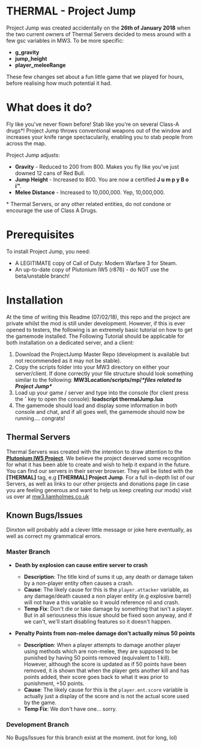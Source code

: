 
# THERMAL - Project Jump

Project Jump was created accidentally on the **26th of January 2018** when the two current owners of Thermal Servers decided to mess around with a few gsc variables in MW3. To be more specific:

 - **g_gravity**
 - **jump_height**
 - **player_meleeRange**
 
These few changes set about a fun little game that we played for hours, before realising how much potential it had.

# What does it do?
Fly like you've never flown before! Stab like you're on several Class-A drugs\*! Project Jump throws conventional weapons out of the window and increases your knife range spectacularily, enabling you to stab people from across the map.

Project Jump adjusts:
* **Gravity** - Reduced to 200 from 800. Makes you fly like you've just downed 12 cans of Red Bull.
* **Jump Height** - Increased to 800. You are now a certified **J u m p y B o i™**.
* **Melee Distance** - Increased to 10,000,000. Yep, 10,000,000. 

\* Thermal Servers, or any other related entities, do not condone or encourage the use of Class A Drugs. 
# Prerequisites
To install Project Jump, you need: 
* A LEGITIMATE copy of Call of Duty: Modern Warfare 3 for Steam.
* An up-to-date copy of Plutonium IW5 (r876) - do NOT use the beta/unstable branch!

# Installation

At the time of writing this Readme (07/02/18), this repo and the project are private whilst the mod is still under development. However, if this is ever opened to testers, the following is an extremely basic tutorial on how to get the gamemode installed.
The Following Tutorial should be applicable for both installation on a dedicated server, and a client:

 1. Download the ProjectJump Master Repo (development is available but not recommended as it may not be stable).
 2. Copy the scripts folder into your MW3 directory on either your server/client. If done correctly your file structure should look something similar to the following: **MW3Location/scripts/mp/*\*files related to Project Jump\****
 3. Load up your game / server and type into the console (for client press the **`** key to open the console): **loadscript thermalJump.lua** 
 4. The gamemode should load and display some information in both console and chat, and if all goes well, the gamemode should now be running.... congrats!

## Thermal Servers
Thermal Servers was created with the intention to draw attention to the [**Plutonium IW5 Project**](http://plutonium.pw). We believe the project deserved some recognition for what it has been able to create and wish to help it expand in the future.
You can find our servers in their server browser. They will be listed with the **[THERMAL]** tag, e.g **[THERMAL] Project Jump**.
For a full in-depth list of our Servers, as well as links to our other projects and donations page (in case you are feeling generous and want to help us keep creating our mods) visit us over at [mw3.liamholmes.co.uk](http://mw3.liamholmes.co.uk/)
## Known Bugs/Issues
Dinxton will probably add a clever little message or joke here eventually, as well as correct my grammatical errors.
### Master Branch

 - **Death by explosion can cause entire server to crash**
	 - **Description**: The title kind of sums it up, any death or damage taken by a non-player entity often causes a crash.
	 - **Cause**: The likely cause for this is the `player.attacker` variable, as any damage/death caused a non player entity (e.g explosive barrel) will not have a this variable so it would reference nil and crash.
	 - **Temp Fix**: Don't die or take damage by something that isn't a player. But in all seriousness this issue should be fixed soon anyway, and if we can't, we'll start disabling features so it doesn't happen.
	 
	 
 - **Penalty Points from non-melee damage don't actually minus 50 points**
	 - **Description**: When a player attempts to damage another player using methods which are non-melee, they are supposed to be punished by having 50 points removed (equivalent to 1 kill). However, although the score is updated as if 50 points have been removed, it is shown that when the player gets another kill and has points added, their score goes back to what it was prior to punishment, +50 points.
	 - **Cause**: The likely cause for this is the `player.ent.score` variable is actually just a display of the score and is not the actual score used by the game.
	 - **Temp Fix**: We don't have one... sorry.
### Development Branch
No Bugs/Issues for this branch exist at the moment.
(not for long, lol)
